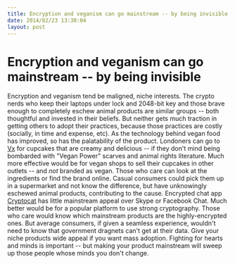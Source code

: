 ```yaml
---
title: Encryption and veganism can go mainstream -- by being invisible
date: 2014/02/23 13:30:04
layout: post
---
```

# Encryption and veganism can go mainstream -- by being invisible

Encryption and veganism tend be maligned, niche interests. The crypto nerds who keep their laptops under lock and 2048-bit key and those brave enough to completely eschew animal products are similar groups -- both thoughtful and invested in their beliefs. But neither gets much traction in getting others to adopt their practices, because those practices are costly (socially, in time and expense, etc). As the technology behind vegan food has improved, so has the palatability of the product. Londoners can go to [Vx](http://www.vegancross.com/) for cupcakes that are creamy and delicious -- if they don't mind being bombarded with "Vegan Power" scarves and animal rights literature. Much more effective would be for vegan shops to sell their cupcakes in other outlets -- and _not_ branded as vegan. Those who care can look at the ingredients or find the brand online. Casual consumers could pick them up in a supermarket and not know the difference, but have unknowingly eschewed animal products, contributing to the cause. Encrypted chat app [Cryptocat](http://crypto.cat) has little mainstream appeal over Skype or Facebook Chat. Much better would be for a popular platform to use strong cryptography. Those who care would know which mainstream products are the highly-encrypted ones. But average consumers, if given a seamless experience, wouldn't need to know that government dragnets can't get at their data. Give your niche products wide appeal if you want mass adoption. Fighting for hearts and minds is important -- but making your product mainstream will sweep up those people whose minds you don't change.
